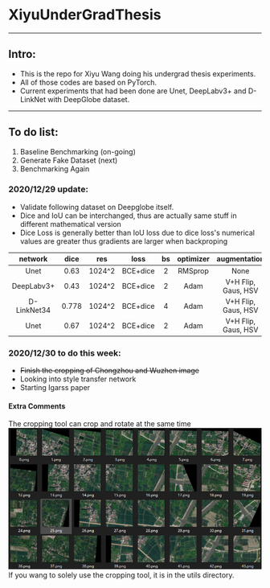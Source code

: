 # XiyuUnderGradThesis
---
## Intro: 
+ This is the repo for Xiyu Wang doing his undergrad thesis experiments.  
+ All of those codes are based on PyTorch.  
+ Current experiments that had been done are Unet, DeepLabv3+ and D-LinkNet with DeepGlobe dataset.  
---
## To do list:  
1. Baseline Benchmarking (on-going)  
2. Generate Fake Dataset (next)  
3. Benchmarking Again  

### 2020/12/29 update:  
+ Validate following dataset on Deepglobe itself.
+ Dice and IoU can be interchanged, thus are actually same stuff in different mathematical version  
+ Dice Loss is generally better than IoU loss due to dice loss's numerical values are greater thus gradients are larger when backproping  

| network     | dice  | res     | loss     | bs | optimizer | augmentation       |
|:-----------:|:-----:|:-------:|:--------:|:--:| :-------: | :----------------: |
| Unet        | 0.63  | 1024^2  | BCE+dice | 2  | RMSprop   | None               |
| DeepLabv3+  | 0.43  | 1024^2  | BCE+dice | 2  | Adam      | V+H Flip, Gaus, HSV|
| D-LinkNet34 | 0.778 | 1024^2  | BCE+dice | 4  | Adam      | V+H Flip, Gaus, HSV|
| Unet        | 0.67  | 1024^2  | BCE+dice | 2  | Adam      | V+H Flip, Gaus, HSV|

### 2020/12/30 to do this week:  
+ ~~Finish the cropping of Chongzhou and Wuzhen image~~
+ Looking into style transfer network  
+ Starting Igarss paper  

#### Extra Comments  
The cropping tool can crop and rotate at the same time
![Image text](https://github.com/TimandXiyu/XiyuUnderGradThesis/blob/main/readme_img/readme_image_1.png)
If you wang to solely use the cropping tool, it is in the utils directory.
